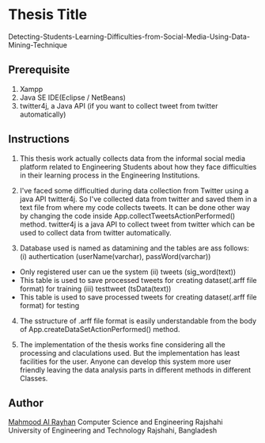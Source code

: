 # Thesis Title
Detecting-Students-Learning-Difficulties-from-Social-Media-Using-Data-Mining-Technique

## Prerequisite
1. Xampp
2. Java SE IDE(Eclipse / NetBeans)
3. twitter4j, a Java API (if you want to collect tweet from twitter automatically)

## Instructions
  1. This thesis work actually collects data from the informal social media platform related to Engineering Students about how they face difficulties in their learning process in the Engineering Institutions.
  
  2. I've faced some difficultied during data collection from Twitter using a java API twitter4j. So I've collected data from twitter and saved them in a text file from where my code collects tweets. It can be done other way by changing the code inside App.collectTweetsActionPerformed() method. twitter4j is a java API to collect tweet from twitter which can be used to collect data from twitter automatically.

  3. Database used is named as datamining and the tables are ass follows:
  (i) authertication (userName(varchar), passWord(varchar))
  - Only registered user can ue the system
  (ii) tweets (sig_word(text))
  - This table is used to save processed tweets for creating dataset(.arff file format) for training
  (iii) testtweet (tsData(text))
 - This table is used to save processed tweets for creating dataset(.arff file format) for testing
 
  4. The sstructure of .arff file format is easily understandable from the body of App.createDataSetActionPerformed() method.
  
  5. The implementation of the thesis works fine considering all the processing and claculations used. But the implementation has least facilities for the user. Anyone can develop this system more user friendly leaving the data analysis parts in different methods in different Classes.

## Author
[Mahmood Al Rayhan](https://github.com/MhmdRyhn)
Computer Science and Engineering
Rajshahi University of Engineering and Technology
Rajshahi, Bangladesh
